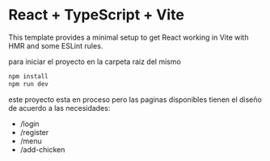 # React + TypeScript + Vite

This template provides a minimal setup to get React working in Vite with HMR and some ESLint rules.

para iniciar el proyecto en la carpeta raiz del mismo

```bash
npm install
npm run dev
```

este proyecto esta en proceso pero las paginas disponibles tienen el diseño de acuerdo a las necesidades:
- /login
- /register
- /menu
- /add-chicken
